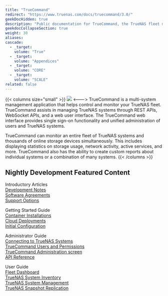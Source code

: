 ```yaml
---
title: "TrueCommand"
redirect: "https://www.truenas.com/docs/truecommand/3.0/"
geekDocHidden: true
description: "Public documentation for TrueCommand, the TrueNAS fleet monitoring and managing application."
geekdocCollapseSection: true
weight: 30
aliases:
cascade:
  - _target:
    volume: "True"
  - _target:
    volume: "Appendices"
  - _target:
    volume: "CORE"
  - _target:
    volume: "SCALE"
related: false
---
```

<style>
div.gdoc-page__header {display: none;}
div.docs-read_mod {display: none;}
h1 {display:none;}
</style>

{{< columns size="small" >}}
<img src="/images/truecommand-logo-full-color-rgb.png" class="logo">
<--->
TrueCommand is a multi-system management application that helps control and monitor your TrueNAS fleet.
TrueCommand assists in managing TrueNAS systems through REST APIs, WebSocket APIs, and a web user interface.
The TrueCommand web interface provides single sign-on functionality and unified administration of users and TrueNAS systems.

TrueCommand can monitor an entire fleet of TrueNAS systems and thousands of online storage devices simultaneously.
This includes displaying statistics on storage usage, network activity, active services, and more.
TrueCommand also has the ability to create custom reports about individual systems or a combination of many systems.
{{< /columns >}}

<div class="noprint">

## Nightly Development Featured Content

<div class="docs-sections">
  <p>
	Introductory Articles
	<br><a href="/truecommand/tcreleasenotes/">Development Notes</a>
	<br><a href="/truecommand/notices/">Software Agreements</a>
	<br><a href="/truecommand/introduction/support/">Support Options</a>
  </p>
  <p>
	Getting Started Guide
	<br><a href="/truecommand/tcgettingstarted/install/installtcdocker/">Container Installations</a>
	<br><a href="/truecommand/tcgettingstarted/install/installtccloud/">Cloud Deployments</a>
	<br><a href="/truecommand/tcgettingstarted/initialconfig/">Initial Configuration</a>
  </p>
  <p>
	Administrator Guide
	<br><a href="/truecommand/adminguide/systems/">Connecting to TrueNAS Systems</a>
	<br><a href="/truecommand/adminguide/users/">TrueCommand Users and Permissions</a>
	<br><a href="/truecommand/adminguide/admin/">TrueCommand Administration screen</a>
	<br><a href="/truecommand/adminguide/api/">API Reference</a>
  </p>
  <p>
	User Guide
	<br><a href="/truecommand/userguide/fleetdashboard/">Fleet Dashboard</a>
	<br><a href="/truecommand/userguide/systeminventory/">TrueNAS System Inventory</a>
	<br><a href="/truecommand/userguide/systemmanagement/">TrueNAS System Management</a>
	<br><a href="/truecommand/userguide/replicationmanagement/">TrueNAS Snapshot Replication</a>
  </p>
</div>
</div>
